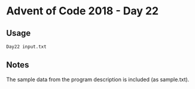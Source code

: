 # Advent of Code 2018 - Day 22

## Usage
```
Day22 input.txt
```

## Notes
The sample data from the program description is included (as sample.txt).